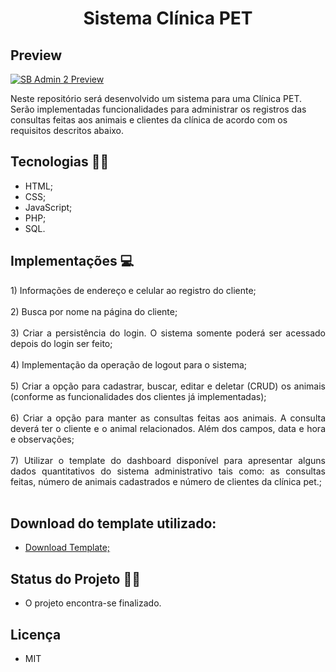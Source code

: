 <h1 align="center"> Sistema Clínica PET</h1>

## Preview

[![SB Admin 2 Preview](https://assets.startbootstrap.com/img/screenshots/themes/sb-admin-2.png)](https://startbootstrap.github.io/startbootstrap-sb-admin-2/)

Neste repositório será desenvolvido um sistema para uma Clínica PET. Serão implementadas funcionalidades para administrar os registros das consultas feitas aos animais e clientes da clínica de acordo com os requisitos descritos abaixo.


## Tecnologias 🚀🚀

- HTML;
- CSS;
- JavaScript;
- PHP;
- SQL.
  
## Implementações 💻
<div align="justify">
 1) Informações de endereço e celular ao registro do cliente;</div>
<br>
<div align="justify">
 2) Busca por nome na página do cliente; </div>
<br>
<div align="justify">
 3) Criar a persistência do login. O sistema somente poderá ser acessado depois do login
ser feito;</div>
<br>
<div align="justify">
 4) Implementação da operação de logout para o sistema;</div>
<br>
<div align="justify">
 5) Criar a opção para cadastrar, buscar, editar e deletar (CRUD) os animais (conforme as
funcionalidades dos clientes já implementadas);</div>
<br>
<div align="justify">
 6) Criar a opção para manter as consultas feitas aos animais. A consulta deverá ter o cliente e o animal relacionados. Além dos campos, data e hora e observações;</div>
<br>
<div align="justify">
 7) Utilizar o template do dashboard disponível para apresentar alguns dados quantitativos do sistema administrativo tais como: as consultas feitas, número de animais cadastrados e número de clientes da clínica pet.;</div>
<br>

## Download do template utilizado:
- [Download Template;](https://startbootstrap.com/theme/sb-admin-2/)

## Status do Projeto 📆📌
- O projeto encontra-se finalizado.

## Licença
- MIT
